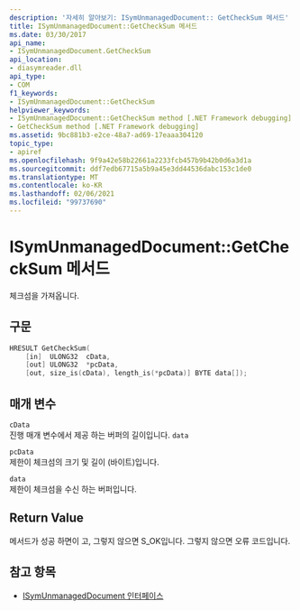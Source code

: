 ```yaml
---
description: '자세히 알아보기: ISymUnmanagedDocument:: GetCheckSum 메서드'
title: ISymUnmanagedDocument::GetCheckSum 메서드
ms.date: 03/30/2017
api_name:
- ISymUnmanagedDocument.GetCheckSum
api_location:
- diasymreader.dll
api_type:
- COM
f1_keywords:
- ISymUnmanagedDocument::GetCheckSum
helpviewer_keywords:
- ISymUnmanagedDocument::GetCheckSum method [.NET Framework debugging]
- GetCheckSum method [.NET Framework debugging]
ms.assetid: 9bc881b3-e2ce-48a7-ad69-17eaaa304120
topic_type:
- apiref
ms.openlocfilehash: 9f9a42e58b22661a2233fcb457b9b42b0d6a3d1a
ms.sourcegitcommit: ddf7edb67715a5b9a45e3dd44536dabc153c1de0
ms.translationtype: MT
ms.contentlocale: ko-KR
ms.lasthandoff: 02/06/2021
ms.locfileid: "99737690"
---
```

# <a name="isymunmanageddocumentgetchecksum-method"></a>ISymUnmanagedDocument::GetCheckSum 메서드

체크섬을 가져옵니다.  
  
## <a name="syntax"></a>구문  
  
```cpp  
HRESULT GetCheckSum(  
    [in]  ULONG32  cData,  
    [out] ULONG32  *pcData,  
    [out, size_is(cData), length_is(*pcData)] BYTE data[]);  
```  
  
## <a name="parameters"></a>매개 변수  

 `cData`  
 진행 매개 변수에서 제공 하는 버퍼의 길이입니다. `data`  
  
 `pcData`  
 제한이 체크섬의 크기 및 길이 (바이트)입니다.  
  
 `data`  
 제한이 체크섬을 수신 하는 버퍼입니다.  
  
## <a name="return-value"></a>Return Value  

 메서드가 성공 하면이 고, 그렇지 않으면 S_OK입니다. 그렇지 않으면 오류 코드입니다.  
  
## <a name="see-also"></a>참고 항목

- [ISymUnmanagedDocument 인터페이스](isymunmanageddocument-interface.md)
